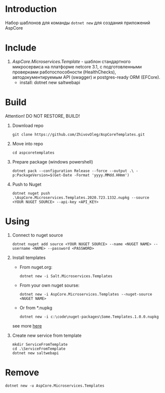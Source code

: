 # Introduction
Набор шаблонов для команды ```dotnet new``` для создания приложений AspCore 

# Include

1. _AspCore.Microservices.Template_ - шаблон стандартного микросервиса на платформе netcore 3.1, с подготовленными проверками работоспособности (HealthChecks), автодокументируемым API (swagger) и postgres-ready ORM (EFCore).
    - install: dotnet new saltwebapi

# Build

Attention! DO NOT RESTORE, BUILD!

1. Download repo
    ```
    git clone https://github.com/ZhivovOleg/AspCoreTemplates.git
    ```

0. Move into repo
    ```
    cd aspcoretemplates
    ```

0. Prepare package (windows powershell)
    ```
    dotnet pack --configuration Release --force --output .\ -p:PackageVersion=$(Get-Date -Format 'yyyy.MMdd.HHmm')         
    ```

0. Push to Nuget
    ```
    dotnet nuget push .\AspCore.Microservices.Templates.2020.723.1332.nupkg --source <YOUR NUGET SOURCE> --api-key <API_KEY>
    ```

# Using

1. Connect to nuget source
    ```
    dotnet nuget add source <YOUR NUGET SOURCE> --name <NUGET NAME> --username <NAME> --password <PASSWORD> 
    ```

0. Install templates
    - From nuget.org:
        ```
        dotnet new -i Salt.Microservices.Templates
        ```
        
    - From your own nuget sourse:
        ```
        dotnet new -i AspCore.Microservices.Templates --nuget-source <NUGET NAME>
        ```
    
    - Or from *.nupkg
        ```
        dotnet new -i c:\code\nuget-packages\Some.Templates.1.0.0.nupkg
        ```
    
    see more [here](https://docs.microsoft.com/ru-ru/dotnet/core/install/templates?pivots=os-windows)

0. Create new service from template
    ```
    mkdir ServiceFromTemplate
    cd .\ServiceFromTemplate
    dotnet new saltwebapi
    ```

# Remove

```
dotnet new -u AspCore.Microservices.Templates
```
